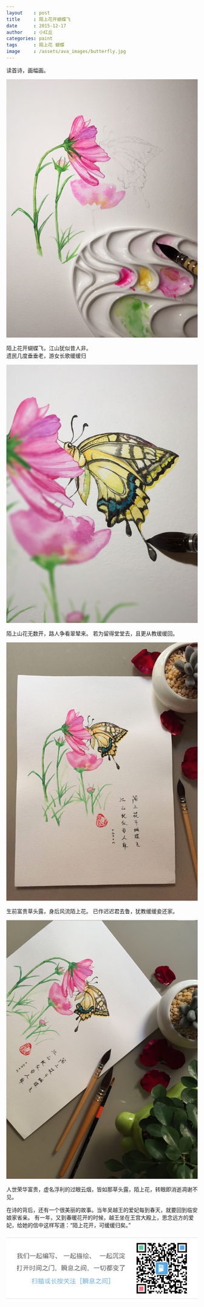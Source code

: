 ```yaml
---
layout    : post
title     : 陌上花开蝴蝶飞
date      : 2015-12-17
author    : 小红丘
categories: paint
tags      : 陌上花 蝴蝶
image     : /assets/ava_images/butterfly.jpg
---
```



读首诗，画幅画。

![](/assets/ava_images/butterfly-01.jpg)

陌上花开蝴蝶飞，江山犹似昔人非。  
遗民几度垂垂老，游女长歌缓缓归

![](/assets/ava_images/butterfly-02.jpg)

陌上山花无数开，路人争看翠辇来。
若为留得堂堂去，且更从教缓缓回。

![](/assets/ava_images/butterfly-03.jpg)

生前富贵草头露，身后风流陌上花。
已作迟迟君去鲁，犹教缓缓妾还家。

![](/assets/ava_images/butterfly-04.jpg)


人世荣华富贵，虚名浮利的过眼云烟，皆如那草头露，陌上花，转眼即消逝凋谢不见。

在诗的背后，还有一个很美丽的故事。当年吴越王的爱妃每到春天，就要回到临安娘家省亲。
有一年，又到春暖花开的时候，越王坐在王宫大殿上，思念远方的爱妃，给她的信中这样写道：“陌上花开，可缓缓归矣。”

![](/assets/images/qrcode_tail.jpg)
